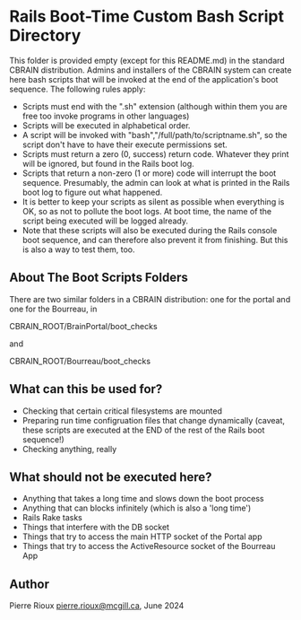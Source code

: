 
# Rails Boot-Time Custom Bash Script Directory

This folder is provided empty (except for this README.md) in the
standard CBRAIN distribution. Admins and installers of the CBRAIN
system can create here bash scripts that will be invoked at the end
of the application's boot sequence. The following rules apply:

* Scripts must end with the ".sh" extension (although within them
  you are free too invoke programs in other languages)
* Scripts will be executed in alphabetical order.
* A script will be invoked with "bash","/full/path/to/scriptname.sh",
  so the script don't have to have their execute permissions set.
* Scripts must return a zero (0, success) return code. Whatever they
  print will be ignored, but found in the Rails boot log.
* Scripts that return a non-zero (1 or more) code will interrupt the
  boot sequence. Presumably, the admin can look at what is printed
  in the Rails boot log to figure out what happened.
* It is better to keep your scripts as silent as possible when
  everything is OK, so as not to pollute the boot logs. At boot
  time, the name of the script being executed will be logged already.
* Note that these scripts will also be executed during the Rails console
  boot sequence, and can therefore also prevent it from finishing. But
  this is also a way to test them, too.

## About The Boot Scripts Folders

There are two similar folders in a CBRAIN distribution: one for the
portal and one for the Bourreau, in

CBRAIN_ROOT/BrainPortal/boot_checks

and

CBRAIN_ROOT/Bourreau/boot_checks

## What can this be used for?

* Checking that certain critical filesystems are mounted
* Preparing run time configruation files that change dynamically
  (caveat, these scripts are executed at the END of the rest of
  the Rails boot sequence!)
* Checking anything, really

## What should not be executed here?

* Anything that takes a long time and slows down the boot process
* Anything that can blocks infinitely (which is also a 'long time')
* Rails Rake tasks
* Things that interfere with the DB socket
* Things that try to access the main HTTP socket of the Portal app
* Things that try to access the ActiveResource socket of the Bourreau App

## Author

Pierre Rioux <pierre.rioux@mcgill.ca>, June 2024
